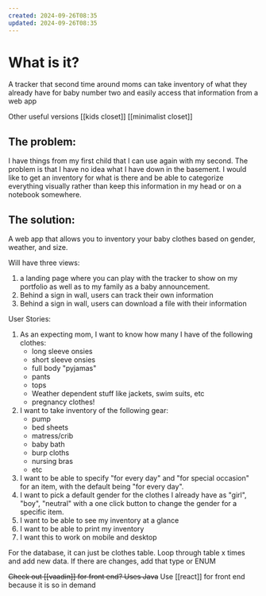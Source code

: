 ```yaml
---
created: 2024-09-26T08:35
updated: 2024-09-26T08:35
---
```

# What is it? 
A tracker that second time around moms can take inventory of what they already have for baby number two and easily access that information from a web app 

Other useful versions [[kids closet]] [[minimalist closet]]


## The problem: 
I have things from my first child that I can use again with my second. The problem is that I have no idea what I have down in the basement. I would like to get an inventory for what is there and be able to categorize everything visually rather than keep this information in my head or on a notebook somewhere. 

## The solution: 
A web app that allows you to inventory your baby clothes based on gender, weather, and size. 

Will have three views: 
1. a landing page where you can play with the tracker to show on my portfolio as well as to my family as a baby announcement.
2. Behind a sign in wall, users can track their own information 
3. Behind a sign in wall, users can download a file with their information 

User Stories: 
1. As an expecting mom, I want to know how many I have of the following clothes:
	 - long sleeve onsies
	 - short sleeve onsies
	 - full body "pyjamas"
	 - pants 
	 - tops
	 - Weather dependent stuff like jackets, swim suits, etc
	 - pregnancy clothes! 
1. I want to take inventory of the following gear:
	-  pump
	- bed sheets
	- matress/crib
	- baby bath
	- burp cloths
	- nursing bras
	- etc	
1. I want to be able to specify "for every day" and "for special occasion" for an item, with the default being "for every day".
2. I want to pick a default gender for the clothes I already have as "girl", "boy", "neutral" with a one click button to change the gender for a specific item. 
3. I want to be able to see my inventory at a glance
4. I want to be able to print my inventory
5. I want this to work on mobile and desktop 

For the database, it can just be clothes table. Loop through table x times and add new data. If there are changes, add that type or ENUM 

~~Check out [[vaadin]] for front end? Uses Java~~ 
Use [[react]] for front end because it is so in demand 